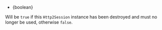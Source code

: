 <!-- YAML
added: v8.4.0
-->

* {boolean}

Will be `true` if this `Http2Session` instance has been destroyed and must no
longer be used, otherwise `false`.


